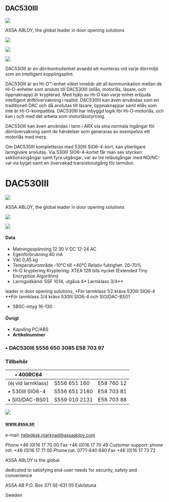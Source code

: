 ## DAC530III

![](_page_0_Picture_1.jpeg)

ASSA ABLOY, the global leader in door opening solutions

![](_page_0_Picture_3.jpeg)

![](_page_0_Picture_4.jpeg)

![](_page_0_Picture_5.jpeg)

DAC530III är en dörrkontrollenhet avsedd att monteras vid varje dörrmiljö som en intelligent kopplingsplint.

DAC530III är en Hi-O™-enhet vilket innebär att all kommunikation mellan de Hi-O-enheter som ansluts till DAC530III (ellås, motorlås, läsare, och öppnaknapp) är krypterad. Med hjälp av Hi-O kan varje enhet erbjuda intelligent driftövervakning i realtid. DAC530III kan även användas som en traditionell DAC och då anslutas till läsare, öppnaknappar samt ellås som inte är Hi-O-kompatibla. DAC530III har inbyggd logik för Hi-O-motorlås, och kan i och med det arbeta som motorlåsstyrning.

DAC530III kan även användas i larm i ARX via sina normala ingångar för dörrövervakning samt de händelser som generaras av exempelvis ett motorlås med mera.

Om DAC530III kompletteras med 530III SIO6-4-kort, kan ytterligare larmgivare anslutas. Via 530III SIO6-4-kortet får man sex stycken sektionsingångar samt fyra utgångar, var av tre reläutgångar med NO/NC-val via bygel samt en övervakad transistorutgång för larmdon.

# DAC530III

![](_page_1_Picture_1.jpeg)

ASSA ABLOY, the global leader in door opening solutions

![](_page_1_Picture_3.jpeg)

![](_page_1_Picture_4.jpeg)

#### **Data**

- Matningsspänning 12 30 V DC 12-24 AC
- Egenförbrukning 40 mA
- Vikt 0,45 kg
- Temperaturområde -10°C till +40°C Relativ fuktighet: 20-70%
- Hi-O kryptering Kryptering: XTEA 128 bits nyckel (Extended Tiny Encryption Algorithm)
- Larmgodkänd: SSF 1014, utgåva 4* Larmklass 3/4**

leader in door opening solutions, *För larmklass 1/2 krävs 530III SIO6-4 **För larmklass 3/4 krävs 530III SIO6-4 och SIO/DAC-BS01

- SBSC-intyg 16-130
#### **Övrigt**

- Kapsling PC/ABS
- **Artikelnummer**

### • DAC530III S556 650 3085 E58 703 97

### **Tillbehör**

| • 400RC64          |               |            |
|--------------------|---------------|------------|
| (ej vid larmklass) | S556 651 160  | E58 760 12 |
| • 530III SIO6-4    | S556 651 2160 | E58 703 81 |
| • SIO/DAC-BS01     | S559 010 2131 | E58 703 88 |

![](_page_1_Picture_20.jpeg)

#### www.assa.se

e-mail: helpdesk.marknad@assaabloy.com

Phone +46 (0)16 17 70 00 Fax +46 (0)16 17 70 49 Customer support: phone intl. +46 (0)16 17 71 00 Phone nat. 0771-640 640 Fax +46 (0)16 17 73 72

ASSA ABLOY is the global

dedicated to satisfying end-user needs for security, safety and convenience

ASSA AB P.O. Box 371 SE-631 05 Eskilstuna

Sweden